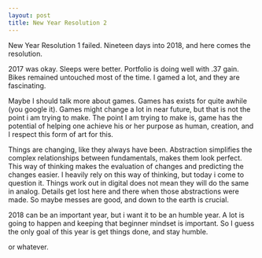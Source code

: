 ```yaml
---
layout: post
title: New Year Resolution 2
---
```


New Year Resolution 1 failed. Nineteen days into 2018, and here comes the resolution.

2017 was okay. Sleeps were better. Portfolio is doing well with .37 gain. Bikes remained untouched most of the time. I gamed a lot, and they are fascinating. 

Maybe I should talk more about games. Games has exists for quite awhile (you google it). Games might change a lot in near future, but that is not the point i am trying to make. The point I am trying to make is, game has the potential of helping one achieve his or her purpose as human, creation, and I respect this form of art for this. 

Things are changing, like they always have been. Abstraction simplifies the complex relationships between fundamentals, makes them look perfect. This way of thinking makes the evaluation of changes and predicting the changes easier. I heavily rely on this way of thinking, but today i come to question it. Things work out in digital does not mean they will do the same in analog. Details get lost here and there when those abstractions were made. So maybe messes are good, and down to the earth is crucial. 

2018 can be an important year, but i want it to be an humble year. A lot is going to happen and keeping that beginner mindset is important. So I guess the only goal of this year is get things done, and stay humble.

or whatever.